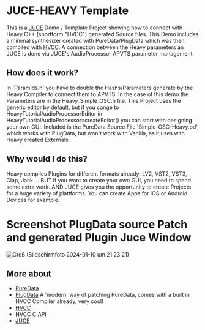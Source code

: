 # JUCE-HEAVY Template
This is a [JUCE](https://juce.com) Demo / Template Project showing how to connect with Heavy C++ (shortform "HVCC") generated Source files.
This Demo includes a minimal synthesizer created with PureData/PlugData which was then compiled with [HVCC](https://github.com/Wasted-Audio/hvcc). A connection between the Heavy parameters an JUCE is done via JUCE's AudioProcessor APVTS parameter management.

## How does it work?
In 'ParamIds.h' you have to double the Hashs/Parameters generate by the Heavy Compiler to connect them to APVTS. In the case of this demo the Parameters are in the Heavy_Simple_OSC.h file.
This Project uses the generic editor by default, but if you cange to HeavyTutorialAudioProcessorEditor in HeavyTutorialAudioProcessor::createEditor() you can start with designing your own GUI.
Included is the PureData Source File 'Simple-OSC-Heavy.pd', which works with PlugData, but won't work with Vanilla, as it uses with Heavy created Externals.



## Why would I do this?
Heavy compiles Plugins for different formats already: LV2, VST2, VST3, Clap, Jack ... 
BUT if you want to create your own GUI, you need to spend some extra work.
AND JUCE gives you the opportunity to create Projects for a huge variety of plattforms. You can create Apps for iOS or Android Devices for example.



# Screenshot PlugData source Patch and generated Plugin Juce Window

![Groß (Bildschirmfoto 2024-01-10 um 21 23 21)](https://github.com/o-g-sus/JUCE-HEAVY/assets/1574482/965c4212-811f-4418-bd54-f9096a2225e6)


## More about
- [PureData](https://puredata.info)
- [PlugData](https://plugdata.org) A 'modern' way of patching PureData, comes with a built in HVCC Compiler already, very cool! 
- [HVCC](https://github.com/Wasted-Audio/hvcc)
- [HVCC C API](https://wasted-audio.github.io/hvcc/docs/05.c.html)
- [JUCE](https://juce.com)
